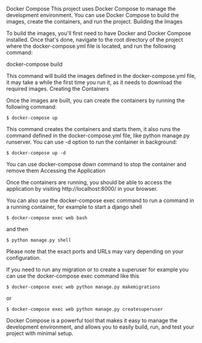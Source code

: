 Docker Compose
This project uses Docker Compose to manage the development environment. You can use Docker Compose to build the images, create the containers, and run the project. Building the Images

To build the images, you'll first need to have Docker and Docker Compose installed. Once that's done, navigate to the root directory of the project where the docker-compose.yml file is located, and run the following command:

docker-compose build

This command will build the images defined in the docker-compose.yml file, it may take a while the first time you run it, as it needs to download the required images. Creating the Containers

Once the images are built, you can create the containers by running the following command:
```
$ docker-compose up
```

This command creates the containers and starts them, it also runs the command defined in the docker-compose.yml file, like python manage.py runserver. You can use -d option to run the container in background:
```
$ docker-compose up -d
```
You can use docker-compose down command to stop the container and remove them Accessing the Application

Once the containers are running, you should be able to access the application by visiting http://localhost:8000/ in your browser.

You can also use the docker-compose exec command to run a command in a running container, for example to start a django shell
```
$ docker-compose exec web bash
```
and then
```
$ python manage.py shell
```
Please note that the exact ports and URLs may vary depending on your configuration.

If you need to run any migration or to create a superuser for example you can use the docker-compose exec command like this
```
$ docker-compose exec web python manage.py makemigrations
```
or
```
$ docker-compose exec web python manage.py createsuperuser
```
Docker Compose is a powerful tool that makes it easy to manage the development environment, and allows you to easily build, run, and test your project with minimal setup.